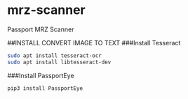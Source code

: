 # mrz-scanner
Passport MRZ Scanner

##INSTALL CONVERT IMAGE TO TEXT
###Install Tesseract
```bash
sudo apt install tesseract-ocr
sudo apt install libtesseract-dev
```
###Install PassportEye
```bash
pip3 install PassportEye
```